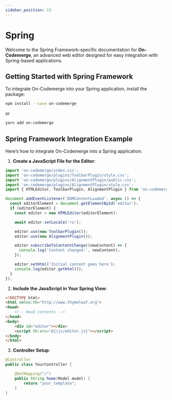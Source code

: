 ```yaml
---
sidebar_position: 13
---
```


# Spring

Welcome to the Spring Framework-specific documentation for **On-Codemerge**, an advanced web editor designed for easy integration with Spring-based applications.

## Getting Started with Spring Framework

To integrate On-Codemerge into your Spring application, install the package:

```bash
npm install --save on-codemerge
```

or

```bash
yarn add on-codemerge
```

## Spring Framework Integration Example

Here’s how to integrate On-Codemerge into a Spring application:

1. **Create a JavaScript File for the Editor**:

```javascript title="src/main/resources/static/js/editor.js"
import 'on-codemerge/index.css';
import 'on-codemerge/plugins/ToolbarPlugin/style.css';
import 'on-codemerge/plugins/AlignmentPlugin/public.css';
import 'on-codemerge/plugins/AlignmentPlugin/style.css';
import { HTMLEditor, ToolbarPlugin, AlignmentPlugin } from 'on-codemerge';

document.addEventListener('DOMContentLoaded', async () => {
  const editorElement = document.getElementById('editor');
  if (editorElement) {
    const editor = new HTMLEditor(editorElement);

    await editor.setLocale('ru');

    editor.use(new ToolbarPlugin());
    editor.use(new AlignmentPlugin());

    editor.subscribeToContentChange((newContent) => {
      console.log('Content changed:', newContent);
    });

    editor.setHtml('Initial content goes here');
    console.log(editor.getHtml());
  }
});
```

2. **Include the JavaScript in Your Spring View**:

```html title="src/main/resources/templates/your_template.html"
<!DOCTYPE html>
<html xmlns:th="http://www.thymeleaf.org">
<head>
    <!-- Head contents -->
</head>
<body>
    <div id="editor"></div>
    <script th:src="@{/js/editor.js}"></script>
</body>
</html>
```

3. **Controller Setup**:

```java title="YourController.java"
@Controller
public class YourController {

    @GetMapping("/")
    public String home(Model model) {
        return "your_template";
    }
}
```
